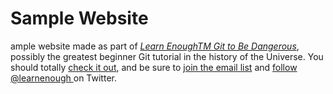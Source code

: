 # Sample Website

ample website made as part of [*Learn EnoughTM Git to Be
Dangerous*](http://learnenough.com/git-tutorial), possibly the greatest
beginner Git tutorial in the history of the Universe. You should totally [
  check it out](http://learnenough.com/git-tutorial), and be sure to [join
  the email list](http://learnenough.com/#email_list) and [follow @learnenough
  ](http://twitter.com/learnenough) on Twitter.
